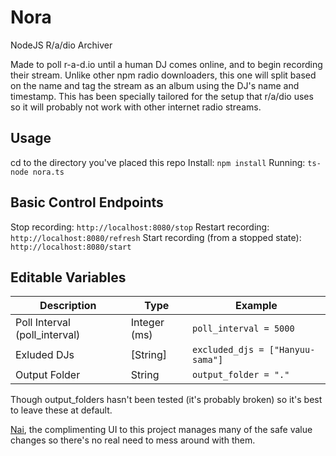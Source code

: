 # Nora
NodeJS R/a/dio Archiver

Made to poll r-a-d.io until a human DJ comes online, and to begin recording their stream. Unlike other npm radio downloaders, this one will split based on the name and tag the stream as an album using the DJ's name and timestamp. This has been specially tailored for the setup that r/a/dio uses so it will probably not work with other internet radio streams.

## Usage
cd to the directory you've placed this repo
Install: `npm install`
Running: `ts-node nora.ts`

## Basic Control Endpoints
Stop recording: `http://localhost:8080/stop`
Restart recording: `http://localhost:8080/refresh`
Start recording (from a stopped state): `http://localhost:8080/start`

## Editable Variables
Description | Type | Example
--- | --- | ---
Poll Interval (poll_interval) | Integer (ms) | `poll_interval = 5000`
Exluded DJs | [String] | `excluded_djs = ["Hanyuu-sama"]`
Output Folder | String | `output_folder = "."`

Though output_folders hasn't been tested (it's probably broken) so it's best to leave these at default.

[Nai](https://github.com/linkcube/nai), the complimenting UI to this project manages many of the safe value changes so there's no real need to mess around with them.
